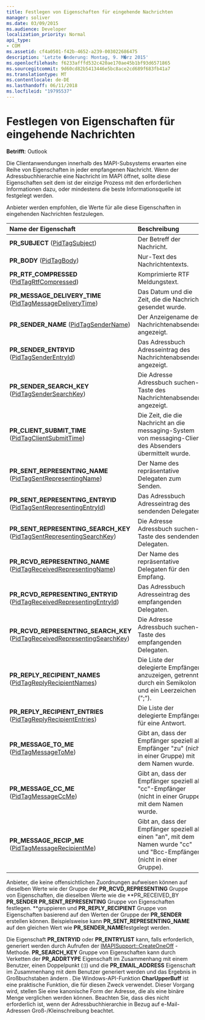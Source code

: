 ```yaml
---
title: Festlegen von Eigenschaften für eingehende Nachrichten
manager: soliver
ms.date: 03/09/2015
ms.audience: Developer
localization_priority: Normal
api_type:
- COM
ms.assetid: cf4a0501-f42b-4652-a239-003022686475
description: 'Letzte �nderung: Montag, 9. M�rz 2015'
ms.openlocfilehash: f6233afffd532c420ae170ae45b1bf93d6571865
ms.sourcegitcommit: 9d60cd82b5413446e5bc8ace2cd689f683fb41a7
ms.translationtype: MT
ms.contentlocale: de-DE
ms.lasthandoff: 06/11/2018
ms.locfileid: "19795537"
---
```

# <a name="setting-properties-on-incoming-messages"></a>Festlegen von Eigenschaften für eingehende Nachrichten

  
  
**Betrifft**: Outlook 
  
Die Clientanwendungen innerhalb des MAPI-Subsystems erwarten eine Reihe von Eigenschaften in jeder empfangenen Nachricht. Wenn der Adressbuchhierarchie eine Nachricht im MAPI öffnet, sollte diese Eigenschaften seit dem ist der einzige Prozess mit den erforderlichen Informationen dazu, oder mindestens die beste Informationsquelle ist festgelegt werden.
  
Anbieter werden empfohlen, die Werte für alle diese Eigenschaften in eingehenden Nachrichten festzulegen.
  
|**Name der Eigenschaft**|**Beschreibung**|
|:-----|:-----|
|**PR_SUBJECT** ([PidTagSubject](pidtagsubject-canonical-property.md))  <br/> |Der Betreff der Nachricht.  <br/> |
|**PR_BODY** ([PidTagBody](pidtagbody-canonical-property.md))  <br/> |Nur-Text des Nachrichtentexts.  <br/> |
|**PR_RTF_COMPRESSED** ([PidTagRtfCompressed](pidtagrtfcompressed-canonical-property.md))  <br/> |Komprimierte RTF Meldungstext.  <br/> |
|**PR_MESSAGE_DELIVERY_TIME** ([PidTagMessageDeliveryTime](pidtagmessagedeliverytime-canonical-property.md))  <br/> |Das Datum und die Zeit, die die Nachricht gesendet wurde.  <br/> |
|**PR_SENDER_NAME** ([PidTagSenderName](pidtagsendername-canonical-property.md))  <br/> |Der Anzeigename des Nachrichtenabsenders angezeigt.  <br/> |
|**PR_SENDER_ENTRYID** ([PidTagSenderEntryId](pidtagsenderentryid-canonical-property.md))  <br/> |Das Adressbuch Adresseintrag des Nachrichtenabsenders angezeigt.  <br/> |
|**PR_SENDER_SEARCH_KEY** ([PidTagSenderSearchKey](pidtagsendersearchkey-canonical-property.md))  <br/> |Die Adresse Adressbuch suchen-Taste des Nachrichtenabsenders angezeigt.  <br/> |
|**PR_CLIENT_SUBMIT_TIME** ([PidTagClientSubmitTime](pidtagclientsubmittime-canonical-property.md))  <br/> |Die Zeit, die die Nachricht an die messaging-System von messaging-Client des Absenders übermittelt wurde.  <br/> |
|**PR_SENT_REPRESENTING_NAME** ([PidTagSentRepresentingName](pidtagsentrepresentingname-canonical-property.md))  <br/> |Der Name des repräsentative Delegaten zum Senden.  <br/> |
|**PR_SENT_REPRESENTING_ENTRYID** ([PidTagSentRepresentingEntryId](pidtagsentrepresentingentryid-canonical-property.md))  <br/> |Das Adressbuch Adresseintrag des sendenden Delegaten.  <br/> |
|**PR_SENT_REPRESENTING_SEARCH_KEY** ([PidTagSentRepresentingSearchKey](pidtagsentrepresentingsearchkey-canonical-property.md))  <br/> |Die Adresse Adressbuch suchen-Taste des sendenden Delegaten.  <br/> |
|**PR_RCVD_REPRESENTING_NAME** ([PidTagReceivedRepresentingName](pidtagreceivedrepresentingname-canonical-property.md))  <br/> |Der Name des repräsentative Delegaten für den Empfang.  <br/> |
|**PR_RCVD_REPRESENTING_ENTRYID** ([PidTagReceivedRepresentingEntryId](pidtagreceivedrepresentingentryid-canonical-property.md))  <br/> |Das Adressbuch Adresseintrag des empfangenden Delegaten.  <br/> |
|**PR_RCVD_REPRESENTING_SEARCH_KEY** ([PidTagReceivedRepresentingSearchKey](pidtagreceivedrepresentingsearchkey-canonical-property.md))  <br/> |Die Adresse Adressbuch suchen-Taste des empfangenden Delegaten.  <br/> |
|**PR_REPLY_RECIPIENT_NAMES** ([PidTagReplyRecipientNames](pidtagreplyrecipientnames-canonical-property.md))  <br/> |Die Liste der delegierte Empfänger anzuzeigen, getrennt durch ein Semikolon und ein Leerzeichen (";").  <br/> |
|**PR_REPLY_RECIPIENT_ENTRIES** ([PidTagReplyRecipientEntries](pidtagreplyrecipiententries-canonical-property.md))  <br/> |Die Liste der delegierte Empfänger für eine Antwort.  <br/> |
|**PR_MESSAGE_TO_ME** ([PidTagMessageToMe](pidtagmessagetome-canonical-property.md))  <br/> |Gibt an, dass der Empfänger speziell als Empfänger "zu" (nicht in einer Gruppe) mit dem Namen wurde.  <br/> |
|**PR_MESSAGE_CC_ME** ([PidTagMessageCcMe](pidtagmessageccme-canonical-property.md))  <br/> |Gibt an, dass der Empfänger speziell als "cc"-Empfänger (nicht in einer Gruppe) mit dem Namen wurde.  <br/> |
|**PR_MESSAGE_RECIP_ME** ([PidTagMessageRecipientMe](pidtagmessagerecipientme-canonical-property.md))  <br/> |Gibt an, dass der Empfänger speziell als einen "an", mit dem Namen wurde "cc" und "Bcc-Empfänger (nicht in einer Gruppe).  <br/> |
   
Anbieter, die keine offensichtlichen Zuordnungen aufweisen können auf dieselben Werte wie der Gruppe der **PR_RCVD_REPRESENTING** Gruppe von Eigenschaften, die dieselben Werte wie die **PR_RECEIVED_BY **PR_SENDER** **PR_SENT_REPRESENTING** Gruppe von Eigenschaften festlegen. **gruppieren und **PR_REPLY_RECIPIENT** Gruppe von Eigenschaften basierend auf den Werten der Gruppe der **PR_SENDER** erstellen können. Beispielsweise kann **PR_SENT_REPRESENTING_NAME** auf den gleichen Wert wie **PR_SENDER_NAME**festgelegt werden.
  
Die Eigenschaft **PR_ENTRYID** oder **PR_ENTRYLIST** kann, falls erforderlich, generiert werden durch Aufrufen der [IMAPISupport::CreateOneOff](imapisupport-createoneoff.md) -Methode. **PR_SEARCH_KEY** Gruppe von Eigenschaften kann durch Verketten der **PR_ADDRTYPE** Eigenschaft im Zusammenhang mit einem Benutzer, einen Doppelpunkt (:)) und die **PR_EMAIL_ADDRESS** Eigenschaft im Zusammenhang mit dem Benutzer generiert werden und das Ergebnis in Großbuchstaben ändern . Die Windows-API-Funktion **CharUpperBuff** ist eine praktische Funktion, die für diesen Zweck verwendet. Dieser Vorgang wird, stellen Sie eine kanonische Form der Adresse, die als eine binäre Menge verglichen werden können. Beachten Sie, dass dies nicht erforderlich ist, wenn der Adressbuchhierarchie in Bezug auf e-Mail-Adressen Groß-/Kleinschreibung beachtet. 
  

